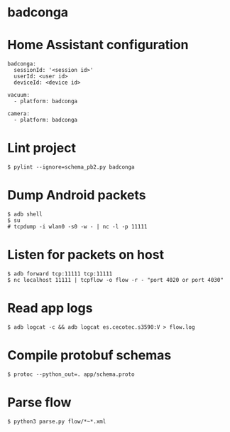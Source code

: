 # badconga

# Home Assistant configuration

```
badconga:
  sessionId: '<session id>'
  userId: <user id>
  deviceId: <device id>

vacuum:
  - platform: badconga

camera:
  - platform: badconga
```

# Lint project

```
$ pylint --ignore=schema_pb2.py badconga
```

# Dump Android packets

```
$ adb shell
$ su
# tcpdump -i wlan0 -s0 -w - | nc -l -p 11111
```

# Listen for packets on host

```
$ adb forward tcp:11111 tcp:11111
$ nc localhost 11111 | tcpflow -o flow -r - "port 4020 or port 4030"
```

# Read app logs

```
$ adb logcat -c && adb logcat es.cecotec.s3590:V > flow.log
```

# Compile protobuf schemas

```
$ protoc --python_out=. app/schema.proto
```

# Parse flow

```
$ python3 parse.py flow/*~*.xml
```
